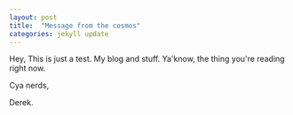 ```yaml
---
layout: post
title:  "Message from the cosmos"
categories: jekyll update
---
```

Hey, 
This is just a test. My blog and stuff. Ya'know, the thing you're reading right now. 

Cya nerds, 

Derek. 
